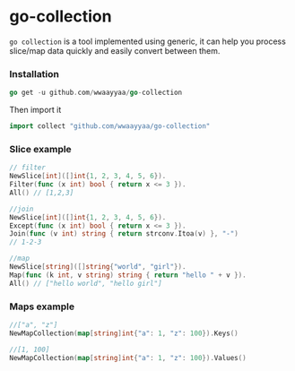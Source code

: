 # go-collection

`go collection` is a tool implemented using generic, it can help you process slice/map data quickly and easily convert
between them.

### Installation

```go 
go get -u github.com/wwaayyaa/go-collection
```

Then import it

```go 
import collect "github.com/wwaayyaa/go-collection"
```

### Slice example

```go
// filter  
NewSlice[int]([]int{1, 2, 3, 4, 5, 6}).
Filter(func (x int) bool { return x <= 3 }).
All() // [1,2,3]

//join
NewSlice[int]([]int{1, 2, 3, 4, 5, 6}).
Except(func (x int) bool { return x <= 3 }).
Join(func (v int) string { return strconv.Itoa(v) }, "-")
// 1-2-3

//map
NewSlice[string]([]string{"world", "girl"}).
Map(func (k int, v string) string { return "hello " + v }).
All() // ["hello world", "hello girl"]

```

### Maps example

```go
//["a", "z"]
NewMapCollection(map[string]int{"a": 1, "z": 100}).Keys()

//[1, 100]
NewMapCollection(map[string]int{"a": 1, "z": 100}).Values()
```

